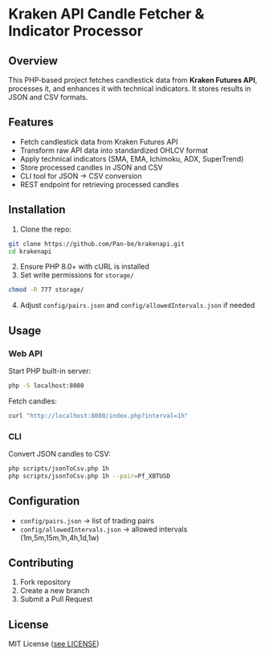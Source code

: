 # Kraken API Candle Fetcher & Indicator Processor

## Overview

This PHP-based project fetches candlestick data from **Kraken Futures API**, processes it, and enhances it with technical indicators. It stores results in JSON and CSV formats.

## Features

* Fetch candlestick data from Kraken Futures API
* Transform raw API data into standardized OHLCV format
* Apply technical indicators (SMA, EMA, Ichimoku, ADX, SuperTrend)
* Store processed candles in JSON and CSV
* CLI tool for JSON → CSV conversion
* REST endpoint for retrieving processed candles

## Installation

1. Clone the repo:

```bash
git clone https://github.com/Pan-be/krakenapi.git
cd krakenapi
```

2. Ensure PHP 8.0+ with cURL is installed
3. Set write permissions for `storage/`

```bash
chmod -R 777 storage/
```

4. Adjust `config/pairs.json` and `config/allowedIntervals.json` if needed

## Usage

### Web API

Start PHP built-in server:

```bash
php -S localhost:8080
```

Fetch candles:

```bash
curl "http://localhost:8080/index.php?interval=1h"
```

### CLI

Convert JSON candles to CSV:

```bash
php scripts/jsonToCsv.php 1h
php scripts/jsonToCsv.php 1h --pair=Pf_XBTUSD
```

## Configuration

* `config/pairs.json` → list of trading pairs
* `config/allowedIntervals.json` → allowed intervals (1m,5m,15m,1h,4h,1d,1w)

## Contributing

1. Fork repository
2. Create a new branch
3. Submit a Pull Request

## License

MIT License ([see LICENSE](../LICENSE))